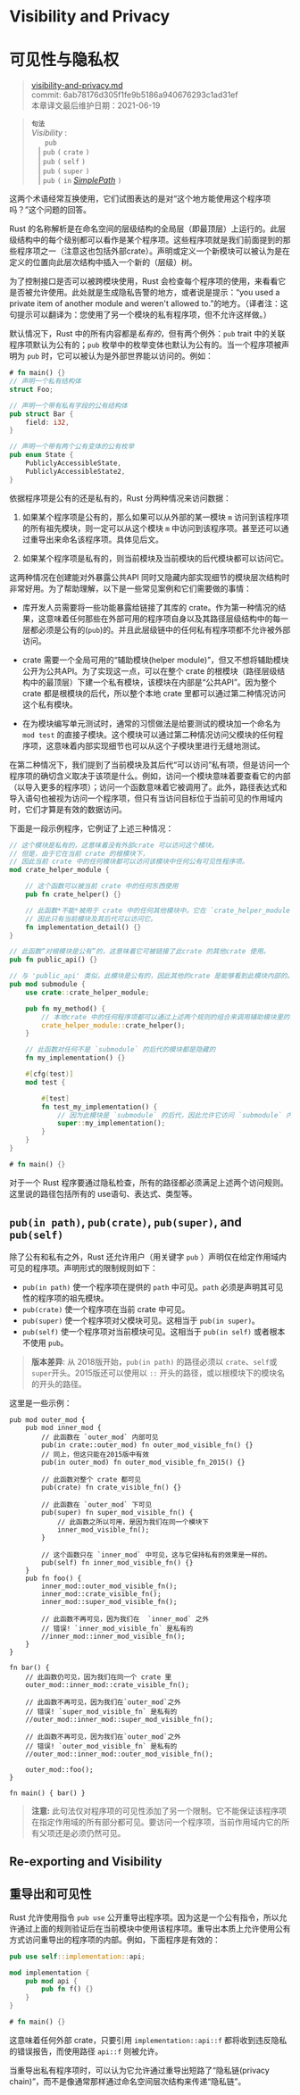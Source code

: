# Visibility and Privacy
# 可见性与隐私权

>[visibility-and-privacy.md](https://github.com/rust-lang/reference/blob/master/src/visibility-and-privacy.md)\
>commit: 6ab78176d305f1fe9b5186a940676293c1ad31ef \
>本章译文最后维护日期：2021-06-19

> **<sup>句法<sup>**\
> _Visibility_ :\
> &nbsp;&nbsp; &nbsp;&nbsp; `pub`\
> &nbsp;&nbsp; | `pub` `(` `crate` `)`\
> &nbsp;&nbsp; | `pub` `(` `self` `)`\
> &nbsp;&nbsp; | `pub` `(` `super` `)`\
> &nbsp;&nbsp; | `pub` `(` `in` [_SimplePath_] `)`

这两个术语经常互换使用，它们试图表达的是对“这个地方能使用这个程序项吗？”这个问题的回答。

Rust 的名称解析是在命名空间的层级结构的全局层（即最顶层）上运行的。此层级结构中的每个级别都可以看作是某个程序项。这些程序项就是我们前面提到的那些程序项之一（注意这也包括外部crate）。声明或定义一个新模块可以被认为是在定义的位置向此层次结构中插入一个新的（层级）树。

为了控制接口是否可以被跨模块使用，Rust 会检查每个程序项的使用，来看看它是否被允许使用。此处就是生成隐私告警的地方，或者说是提示：“you used a private item of another module and weren't allowed to.”的地方。（译者注：这句提示可以翻译为：您使用了另一个模块的私有程序项，但不允许这样做。）

默认情况下，Rust 中的所有内容都是*私有的*，但有两个例外：`pub` trait 中的关联程序项默认为公有的；`pub` 枚举中的枚举变体也默认为公有的。当一个程序项被声明为 `pub` 时，它可以被认为是外部世界能以访问的。例如：

```rust
# fn main() {}
// 声明一个私有结构体
struct Foo;

// 声明一个带有私有字段的公有结构体
pub struct Bar {
    field: i32,
}

// 声明一个带有两个公有变体的公有枚举
pub enum State {
    PubliclyAccessibleState,
    PubliclyAccessibleState2,
}
```

依据程序项是公有的还是私有的，Rust 分两种情况来访问数据：

1. 如果某个程序项是公有的，那么如果可以从外部的某一模块 `m` 访问到该程序项的所有祖先模块，则一定可以从这个模块 `m` 中访问到该程序项。甚至还可以通过重导出来命名该程序项。具体见后文。
   
2. 如果某个程序项是私有的，则当前模块及当前模块的后代模块都可以访问它。

这两种情况在创建能对外暴露公共API 同时又隐藏内部实现细节的模块层次结构时非常好用。为了帮助理解，以下是一些常见案例和它们需要做的事情：

* 库开发人员需要将一些功能暴露给链接了其库的 crate。作为第一种情况的结果，这意味着任何那些在外部可用的程序项自身以及其路径层级结构中的每一层都必须是公有的(`pub`)的。并且此层级链中的任何私有程序项都不允许被外部访问。
 
* crate 需要一个全局可用的“辅助模块(helper module)”，但又不想将辅助模块公开为公共API。为了实现这一点，可以在整个 crate 的根模块（路径层级结构中的最顶层）下建一个私有模块，该模块在内部是“公共API”。因为整个 crate 都是根模块的后代，所以整个本地 crate 里都可以通过第二种情况访问这个私有模块。

* 在为模块编写单元测试时，通常的习惯做法是给要测试的模块加一个命名为 `mod test` 的直接子模块。这个模块可以通过第二种情况访问父模块的任何程序项，这意味着内部实现细节也可以从这个子模块里进行无缝地测试。

在第二种情况下，我们提到了当前模块及其后代“可以访问”私有项，但是访问一个程序项的确切含义取决于该项是什么。例如，访问一个模块意味着要查看它的内部（以导入更多的程序项）；访问一个函数意味着它被调用了。此外，路径表达式和导入语句也被视为访问一个程序项，但只有当访问目标位于当前可见的作用域内时，它们才算是有效的数据访问。

下面是一段示例程序，它例证了上述三种情况：

```rust
// 这个模块是私有的，这意味着没有外部crate 可以访问这个模块。
// 但是，由于它在当前 crate 的根模块下，
// 因此当前 crate 中的任何模块都可以访问该模块中任何公有可见性程序项。
mod crate_helper_module {

    // 这个函数可以被当前 crate 中的任何东西使用
    pub fn crate_helper() {}

    // 此函数*不能*被用于 crate 中的任何其他模块中。它在 `crate_helper_module` 之外不可见，
    // 因此只有当前模块及其后代可以访问它。
    fn implementation_detail() {}
}

// 此函数“对根模块是公有”的，这意味着它可被链接了此crate 的其他crate 使用。
pub fn public_api() {}

// 与 'public_api' 类似，此模块是公有的，因此其他的crate 是能够看到此模块内部的。
pub mod submodule {
    use crate::crate_helper_module;

    pub fn my_method() {
        // 本地crate 中的任何程序项都可以通过上述两个规则的组合来调用辅助模块里的公共接口。
        crate_helper_module::crate_helper();
    }

    // 此函数对任何不是 `submodule` 的后代的模块都是隐藏的
    fn my_implementation() {}

    #[cfg(test)]
    mod test {

        #[test]
        fn test_my_implementation() {
            // 因为此模块是 `submodule` 的后代，因此允许它访问 `submodule` 内部的私有项，而不会侵犯隐私权。
            super::my_implementation();
        }
    }
}

# fn main() {}
```

对于一个 Rust 程序要通过隐私检查，所有的路径都必须满足上述两个访问规则。这里说的路径包括所有的 use语句、表达式、类型等。

## `pub(in path)`, `pub(crate)`, `pub(super)`, and `pub(self)`

除了公有和私有之外，Rust 还允许用户（用关键字 `pub` ）声明仅在给定作用域内可见的程序项。声明形式的限制规则如下：

- `pub(in path)` 使一个程序项在提供的 `path` 中可见。`path` 必须是声明其可见性的程序项的祖先模块。
- `pub(crate)` 使一个程序项在当前 crate 中可见。
- `pub(super)` 使一个程序项对父模块可见。这相当于 `pub(in super)`。
- `pub(self)` 使一个程序项对当前模块可见。这相当于 `pub(in self)` 或者根本不使用 `pub`。

> **版本差异**: 从 2018版开始，`pub(in path)` 的路径必须以 `crate`、`self`或`super`开头。2015版还可以使用以 `::` 开头的路径，或以根模块下的模块名的开头的路径。

这里是一些示例：

```rust,edition2015
pub mod outer_mod {
    pub mod inner_mod {
        // 此函数在 `outer_mod` 内部可见
        pub(in crate::outer_mod) fn outer_mod_visible_fn() {}
        // 同上，但这只能在2015版中有效
        pub(in outer_mod) fn outer_mod_visible_fn_2015() {}

        // 此函数对整个 crate 都可见
        pub(crate) fn crate_visible_fn() {}

        // 此函数在 `outer_mod` 下可见
        pub(super) fn super_mod_visible_fn() {
            // 此函数之所以可用，是因为我们在同一个模块下
            inner_mod_visible_fn();
        }

        // 这个函数只在 `inner_mod` 中可见，这与它保持私有的效果是一样的。
        pub(self) fn inner_mod_visible_fn() {}
    }
    pub fn foo() {
        inner_mod::outer_mod_visible_fn();
        inner_mod::crate_visible_fn();
        inner_mod::super_mod_visible_fn();

        // 此函数不再可见，因为我们在  `inner_mod` 之外
        // 错误! `inner_mod_visible_fn` 是私有的
        //inner_mod::inner_mod_visible_fn();
    }
}

fn bar() {
    // 此函数仍可见，因为我们在同一个 crate 里
    outer_mod::inner_mod::crate_visible_fn();

    // 此函数不再可见，因为我们在`outer_mod`之外
    // 错误! `super_mod_visible_fn` 是私有的
    //outer_mod::inner_mod::super_mod_visible_fn();

    // 此函数不再可见，因为我们在`outer_mod`之外
    // 错误! `outer_mod_visible_fn` 是私有的
    //outer_mod::inner_mod::outer_mod_visible_fn();

    outer_mod::foo();
}

fn main() { bar() }
```

> **注意:** 此句法仅对程序项的可见性添加了另一个限制。它不能保证该程序项在指定作用域的所有部分都可见。要访问一个程序项，当前作用域内它的所有父项还是必须仍然可见。

## Re-exporting and Visibility
## 重导出和可见性

Rust 允许使用指令 `pub use` 公开重导出程序项。因为这是一个公有指令，所以允许通过上面的规则验证后在当前模块中使用该程序项。重导出本质上允许使用公有方式访问重导出的程序项的内部。例如，下面程序是有效的：

```rust
pub use self::implementation::api;

mod implementation {
    pub mod api {
        pub fn f() {}
    }
}

# fn main() {}
```

这意味着任何外部 crate，只要引用 `implementation::api::f` 都将收到违反隐私的错误报告，而使用路径 `api::f` 则被允许。

当重导出私有程序项时，可以认为它允许通过重导出短路了“隐私链(privacy chain)”，而不是像通常那样通过命名空间层次结构来传递“隐私链”。

[_SimplePath_]: paths.md#simple-paths

<!-- 2020-11-12-->
<!-- checked -->
